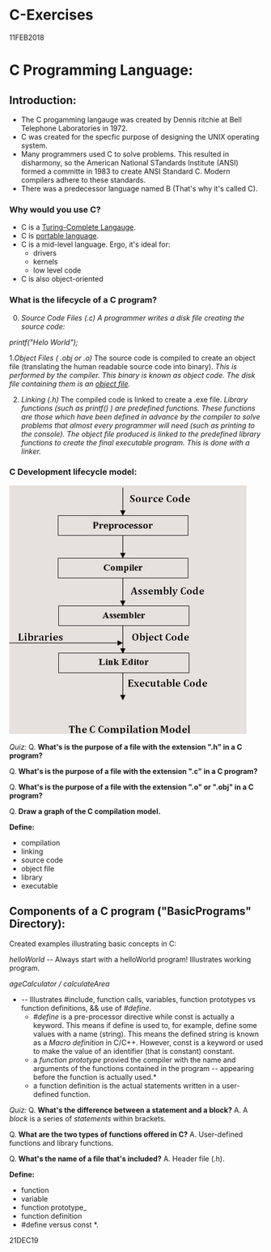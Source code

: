 # C-Exercises
11FEB2018

# C Programming Language:

## Introduction:


* The C progamming langauge was created by Dennis ritchie at Bell Telephone Laboratories in 1972.
* C was created for the specfic purpose of designing the UNIX operating system. 
* Many programmers used C to solve problems. This resulted in disharmony, so the American National STandards Institute (ANSI) formed a committe in 1983 to create ANSI Standard C. Modern compilers adhere to these standards.
* There was a predecessor language named B (That's why it's called C).


### Why would you use C?

* C is a [Turing-Complete Langauge](https://en.wikipedia.org/wiki/Turing_completeness).
* C is [portable language](https://en.wikipedia.org/wiki/Software_portability).
* C is a mid-level language. Ergo, it's ideal for:
	* drivers
	* kernels
	* low level code
* C is also object-oriented

### What is the lifecycle of a C program?

0. _Source Code Files (.c)_
*A programmer writes a disk file creating the source code:* 

  *printf("Helo World");*

 
1._Object Files ( .obj or .o)_ 
The source code is compiled to create an object file (translating the human readable source code into binary). 
*This is performed by the compiler. This binary is known as object code. The disk file containing them is an [object file](https://en.wikipedia.org/wiki/Object_file).*

 
2. _Linking  (.h)_ 
The compiled code is linked to create a .exe file. 
*Library functions (such as printf() ) are _predefined functions_. These functions are those which have been defined in advance by the compiler to solve problems that almost every programmer will need (such as printing to the console). The object file produced is linked to the predefined library functions to create the final executable program. This is done with a _linker_.* 


### C Development lifecycle model:

![alt text](/CCompilationModel.jpg "The C Compilation Model")


_Quiz:_
Q. **What's is the purpose of a file with the extension ".h" in a C program?** 

Q. **What's is the purpose of a file with the extension ".c" in a C program?** 

Q. **What's is the purpose of a file with the extension ".o" or ".obj" in a C program?** 

Q. **Draw a graph of the C compilation model.** 


**Define:**

* compilation
* linking
* source code
* object file
* library
* executable



## Components of a C program ("BasicPrograms" Directory):

Created examples illustrating basic concepts in C:

*_helloWorld_* -- Always start with a helloWorld program! Illustrates working program. 

*_ageCalculator_ / calculateArea*

* -- Illustrates #include, function calls, variables, function prototypes vs function definitions, && use of _#define_.
	* _#define_ is a pre-processor directive while const is actually a keyword. This means if define is used to, for example, define some values with a name (string). This means the defined string is known as a _Macro definition_ in C/C++. However, const is a keyword or used to make the value of an identifier (that is constant) constant.
	* a _function prototype_ provied the compiler with the name and arguments of the functions contained in the program -- appearing before the function is actually used.*
	* a function definition is the actual statements written in a user-defined function.

_Quiz:_
Q. **What's the difference between a statement and a block?** 
A. A *block* is a series of *statements* within brackets.

Q. **What are the two types of functions offered in C?**
A. User-defined functions and library functions.

Q. **What's the name of a file that's included?**
A. Header file (.h).

**Define:**

* function 
* variable
* function prototype_
* function definition
* #define versus const
*.


21DEC19
